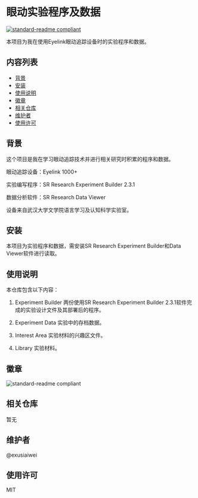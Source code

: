 # 眼动实验程序及数据

[![standard-readme compliant](https://img.shields.io/badge/readme%20style-standard-brightgreen.svg?style=flat-square)](https://github.com/RichardLitt/standard-readme)

本项目为我在使用Eyelink眼动追踪设备时的实验程序和数据。

## 内容列表

- [背景](#背景)
- [安装](#安装)
- [使用说明](#使用说明)
- [徽章](#徽章)
- [相关仓库](#相关仓库)
- [维护者](#维护者)
- [使用许可](#使用许可)

## 背景

这个项目是我在学习眼动追踪技术并进行相关研究时积累的程序和数据。

眼动追踪设备：Eyelink 1000+

实验编写程序：SR Research Experiment Builder 2.3.1

数据分析软件：SR Research Data Viewer

设备来自武汉大学文学院语言学习及认知科学实验室。

## 安装

本项目为实验程序和数据，需安装SR Research Experiment Builder和Data Viewer软件进行读取。

## 使用说明

本仓库包含以下内容：

1. Experiment Builder 两份使用SR Research Experiment Builder 2.3.1软件完成的实验设计文件及其部署后的程序。

2. Experiment Data 实验中的存档数据。

3. Interest Area 实验材料的兴趣区文件。

4. Library 实验材料。

## 徽章

![standard-readme compliant](https://img.shields.io/badge/readme%20style-standard-brightgreen.svg?style=flat-square)

## 相关仓库

暂无

## 维护者

@exusiaiwei

## 使用许可

MIT

```

```
